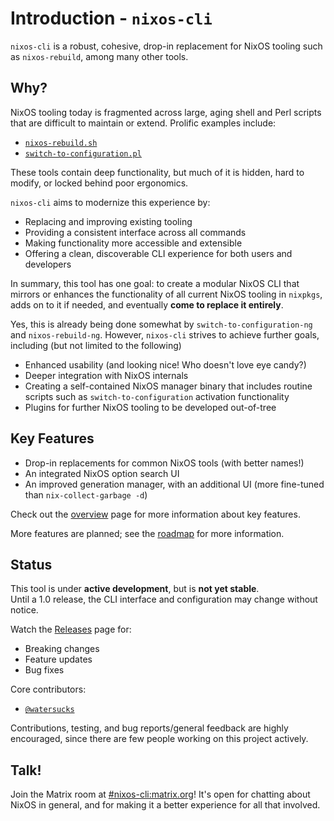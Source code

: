 # Introduction - `nixos-cli`

`nixos-cli` is a robust, cohesive, drop-in replacement for NixOS tooling such as
`nixos-rebuild`, among many other tools.

## Why?

NixOS tooling today is fragmented across large, aging shell and Perl scripts
that are difficult to maintain or extend. Prolific examples include:

- [`nixos-rebuild.sh`](https://github.com/NixOS/nixpkgs/blob/master/pkgs/os-specific/linux/nixos-rebuild/nixos-rebuild.sh)
- [`switch-to-configuration.pl`](https://github.com/NixOS/nixpkgs/blob/master/nixos/modules/system/activation/switch-to-configuration.pl)

These tools contain deep functionality, but much of it is hidden, hard to
modify, or locked behind poor ergonomics.

`nixos-cli` aims to modernize this experience by:

- Replacing and improving existing tooling
- Providing a consistent interface across all commands
- Making functionality more accessible and extensible
- Offering a clean, discoverable CLI experience for both users and developers

In summary, this tool has one goal: to create a modular NixOS CLI that mirrors
or enhances the functionality of all current NixOS tooling in `nixpkgs`, adds on
to it if needed, and eventually **come to replace it entirely**.

Yes, this is already being done somewhat by `switch-to-configuration-ng` and
`nixos-rebuild-ng`. However, `nixos-cli` strives to achieve further goals,
including (but not limited to the following)

- Enhanced usability (and looking nice! Who doesn't love eye candy?)
- Deeper integration with NixOS internals
- Creating a self-contained NixOS manager binary that includes routine scripts
  such as `switch-to-configuration` activation functionality
- Plugins for further NixOS tooling to be developed out-of-tree

## Key Features

- Drop-in replacements for common NixOS tools (with better names!)
- An integrated NixOS option search UI
- An improved generation manager, with an additional UI (more fine-tuned than
  `nix-collect-garbage -d`)

Check out the [overview](./overview.md) page for more information about key
features.

More features are planned; see the [roadmap](roadmap.md) for more information.

## Status

This tool is under **active development**, but is **not yet stable**.  
Until a 1.0 release, the CLI interface and configuration may change without
notice.

Watch the [Releases](https://github.com/water-sucks/nixos/releases) page for:

- Breaking changes
- Feature updates
- Bug fixes

Core contributors:

- [`@watersucks`](https://github.com/water-sucks)

Contributions, testing, and bug reports/general feedback are highly encouraged,
since there are few people working on this project actively.

## Talk!

Join the Matrix room at
[#nixos-cli:matrix.org](https://matrix.to/#/#nixos-cli:matrix.org)! It's open
for chatting about NixOS in general, and for making it a better experience for
all that involved.
